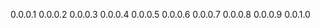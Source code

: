 <!--
 * @Descripttion: your project
 * @version: 1.0
 * @Author: QJH
 * @Date: 2021-07-28 09:34:37
 * @LastEditors: QJH
 * @LastEditTime: 2022-05-24 17:29:09
-->
0.0.0.1
0.0.0.2
0.0.0.3
0.0.0.4
0.0.0.5
0.0.0.6
0.0.0.7
0.0.0.8
0.0.0.9
0.0.1.0